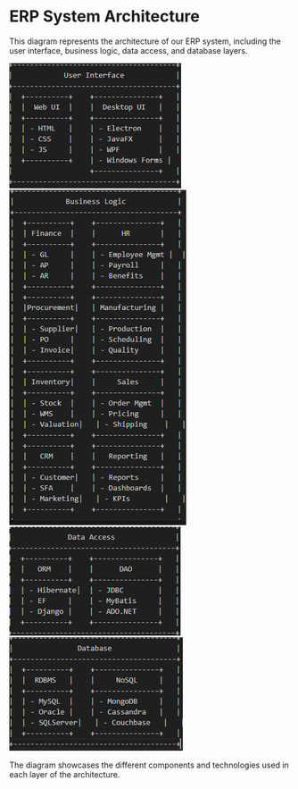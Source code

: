 # ERP System Architecture

This diagram represents the architecture of our ERP system, including the user interface, business logic, data access, and database layers.

![ERP System Architecture Diagram](diagram.png)
 ![ERP System Architecture Diagram](diagram-2.png)
  ![ERP System Architecture Diagram](diagram-3.png)
  ![ERP System Architecture Diagram](diagram-4.png) 

The diagram showcases the different components and technologies used in each layer of the architecture.
